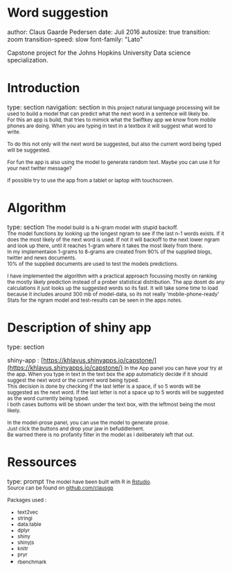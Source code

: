 <style>
.small-txt {
  font-size: 1em;
}
</style>

Word suggestion
========================================================
author: Claus Gaarde Pedersen
date: Juli 2016
autosize: true
transition: zoom
transition-speed: slow
font-family: "Lato"

Capstone project for the Johns Hopkins University Data science specialization.

Introduction
========================================================
type: section
navigation: section
<small>In this project natural language processing will be used to build a model that can predict what the next word in a sentence will likely be.  
For this an app is build, that tries to mimick what the Swiftkey app we know from mobile phones are doing. When you are typing in text in a textbox it will suggest what word to write.</small>

<small>To do this not only will the next word be suggested, but also the current word being typed will be suggested.</small>

<small>For fun the app is also using the model to generate random text. Maybe you can use it for your next twitter message?</small>

<small>If possible try to use the app from a tablet or laptop with touchscreen.</small>

Algorithm
========================================================
type: section
<small>The model build is a N-gram model with stupid backoff.  
The model functions by looking up the longest ngram to see if the last n-1 words exists. If it does the most likely of the next word is used. If not it will backoff to the next lower ngram and look up there, until it reaches 1-gram where it takes the most likely from there.  
In my implementaion 1-grams to 8-grams are created from 90% of the supplied blogs, twitter and news documents.  
10% of the supplied documents are used to test the models predictions.</small>

<small>I have implemented the algorithm with a practical approach focussing mostly on ranking the mostly likely prediction instead of a prober statistical distribution. The app dosnt do any calculations it just looks up the suggested words so its fast. It will take some time to load because it includes around 300 mb of model-data, so its not really 'mobile-phone-ready'  
Stats for the ngram model and test-results can be seen in the apps notes.</small>

Description of shiny app
========================================================
type: section

shiny-app : [https://khlavus.shinyapps.io/capstone/](https://khlavus.shinyapps.io/capstone/)
<small>In the App panel you can have your try at the app.
When you type in text in the text box the app automaticly decide if it should suggest the next word or the current word being typed.  
This decision is done by checking if the last letter is a space, if so 5 words will be suggested as the next word. If the last letter is not a space up to 5 words will be suggested as the word currently being typed.  
I both cases buttoms will be shown under the text box, with the leftmost being the most likely.</small>

<small>In the model-prose panel, you can use the model to generate prose.  
Just click the buttons and drop your jaw in befuddlement.  
Be warned there is no profanity filter in the model as i deliberately left that out.</small>

Ressources
========================================================
type: prompt
<small>
The model have been built with R in [Rstudio](http:www.rstudio.com).  
Source can be found on [github.com/clausgp](https://github.com/clausgp/capstone)

Packages used :  
 - text2vec
 - stringi
 - data.table
 - dplyr
 - shiny
 - shinyjs
 - knitr
 - pryr
 - rbenchmark</small>
